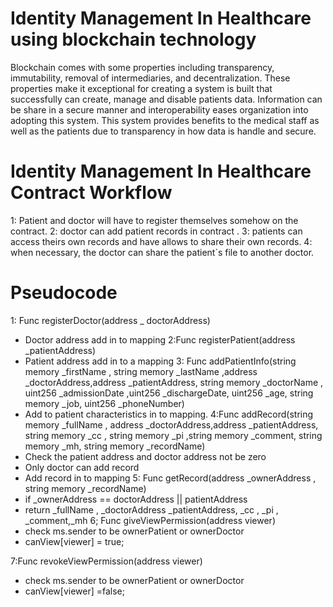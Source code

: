 # Identity Management In Healthcare using blockchain technology
Blockchain comes with some properties including transparency, immutability, removal of intermediaries, and decentralization. These properties make it exceptional for creating a system is built that successfully can create, manage and disable patients data. 
Information can be share in a secure manner and interoperability eases organization into adopting this system.
This system provides benefits to the medical staff as well as the patients due to transparency in how data is handle and secure.
# Identity Management In Healthcare Contract Workflow
1: Patient and doctor  will have to register themselves somehow on the contract.
2: doctor can add patient records in contract .
3: patients can access theirs own records and have allows to share their own records.
4: when necessary, the doctor can share the patient`s file to another doctor.
# Pseudocode 
1: Func registerDoctor(address _ doctorAddress)
* Doctor address add in to mapping 
2:Func registerPatient(address _patientAddress)
*	Patient address add in to a mapping
3: Func addPatientInfo(string memory _firstName , string memory _lastName ,address _doctorAddress,address _patientAddress, string memory _doctorName , uint256 _admissionDate  ,uint256 _dischargeDate, uint256 _age, string memory _job, uint256 _phoneNumber)
*	Add to patient characteristics in to mapping.
4:Func addRecord(string memory _fullName , address _doctorAddress,address _patientAddress, string memory _cc , string memory _pi  ,string memory _comment, string memory _mh, string memory _recordName)
*	Check the patient address and doctor address not be zero
*	Only doctor can add record
*	Add record in to mapping
5: Func getRecord(address _ownerAddress , string memory _recordName) 
*	if _ownerAddress == doctorAddress || patientAddress
*	return _fullName , _doctorAddress _patientAddress, _cc , _pi  , _comment,_mh
6; Func giveViewPermission(address viewer)
*	check ms.sender to be ownerPatient or ownerDoctor
*	canView[viewer] = true;

7:Func revokeViewPermission(address viewer)
*	check ms.sender to be ownerPatient or ownerDoctor
*	canView[viewer] =false;




